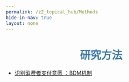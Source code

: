 ```yaml
---
permalink: /z2_topical_hub/Methods
hide-in-nav: true
layout: none
---
```

# <center><font color="#3879B1">研究方法</font></center>

- [识别消费者支付意愿 ：BDM机制](https://blog.caozihang.com/2022/11/06/BDM-method/)